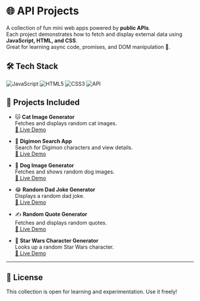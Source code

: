 # 🌐 API Projects

A collection of fun mini web apps powered by **public APIs**.  
Each project demonstrates how to fetch and display external data using **JavaScript, HTML, and CSS**.  
Great for learning async code, promises, and DOM manipulation 🚀.

## 🛠️ Tech Stack

![JavaScript](https://img.shields.io/badge/Code-JavaScript-F7DF1E?logo=javascript&logoColor=black)
![HTML5](https://img.shields.io/badge/Markup-HTML5-E34F26?logo=html5&logoColor=white)
![CSS3](https://img.shields.io/badge/Style-CSS3-1572B6?logo=css3&logoColor=white)
![API](https://img.shields.io/badge/Data-Public_APIs-4DB33D?logo=internet-explorer&logoColor=white)

## 🚀 Projects Included

- 🐱 **Cat Image Generator**  
  Fetches and displays random cat images.  
  [🔗 Live Demo](https://codepen.io/Work-Reinis/pen/empvNea)

- 👾 **Digimon Search App**  
  Search for Digimon characters and view details.  
  [🔗 Live Demo](https://codepen.io/Work-Reinis/pen/qEOrdKZ)

- 🐶 **Dog Image Generator**  
  Fetches and shows random dog images.  
  [🔗 Live Demo](https://codepen.io/Work-Reinis/pen/dPYvojO)

- 😂 **Random Dad Joke Generator**  
  Displays a random dad joke.  
  [🔗 Live Demo](https://codepen.io/Work-Reinis/pen/WbQpvKg)

- ✍️ **Random Quote Generator**  
  Fetches and displays random quotes.  
  [🔗 Live Demo](https://codepen.io/Work-Reinis/pen/azvJOav)

- 🌌 **Star Wars Character Generator**  
  Looks up a random Star Wars character.  
  [🔗 Live Demo](https://codepen.io/Work-Reinis/pen/MYapwxN)


---

## 📜 License

This collection is open for learning and experimentation. Use it freely!
